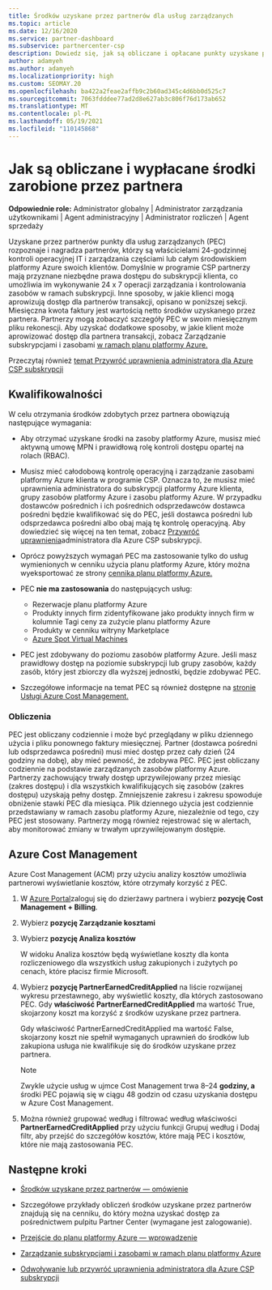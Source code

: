 ```yaml
---
title: Środków uzyskane przez partnerów dla usług zarządzanych
ms.topic: article
ms.date: 12/16/2020
ms.service: partner-dashboard
ms.subservice: partnercenter-csp
description: Dowiedz się, jak są obliczane i opłacane punkty uzyskane przez partnerów firmy Microsoft dla usług zarządzanych oraz jak upewnić się, że kwalifikujesz się.
author: adamyeh
ms.author: adamyeh
ms.localizationpriority: high
ms.custom: SEOMAY.20
ms.openlocfilehash: ba422a2feae2affb9c2b60ad345c4d6bb0d525c7
ms.sourcegitcommit: 7063fdddee77ad2d8e627ab3c806f76d173ab652
ms.translationtype: MT
ms.contentlocale: pl-PL
ms.lasthandoff: 05/19/2021
ms.locfileid: "110145868"
---
```

# <a name="how-the-partner-earned-credit-is-calculated-and-paid"></a>Jak są obliczane i wypłacane środki zarobione przez partnera

**Odpowiednie role:** Administrator globalny | Administrator zarządzania użytkownikami | Agent administracyjny | Administrator rozliczeń | Agent sprzedaży

Uzyskane przez partnerów punkty dla usług zarządzanych (PEC) rozpoznaje i nagradza partnerów, którzy są właścicielami 24-godzinnej kontroli operacyjnej IT i zarządzania częściami lub całym środowiskiem platformy Azure swoich klientów. Domyślnie w programie CSP partnerzy mają przyznane niezbędne prawa dostępu do subskrypcji klienta, co umożliwia im wykonywanie 24 x 7 operacji zarządzania i kontrolowania zasobów w ramach subskrypcji. Inne sposoby, w jakie klienci mogą aprowizują dostęp dla partnerów transakcji, opisano w poniższej sekcji. Miesięczna kwota faktury jest wartością netto środków uzyskanego przez partnera. Partnerzy mogą zobaczyć szczegóły PEC w swoim miesięcznym pliku rekonescji. Aby uzyskać dodatkowe sposoby, w jakie klient może aprowizować dostęp dla partnera transakcji, zobacz Zarządzanie subskrypcjami i zasobami [w ramach planu platformy Azure.](azure-plan-manage.md)

Przeczytaj również [temat Przywróć uprawnienia administratora dla Azure CSP subskrypcji](revoke-reinstate-csp.md)

## <a name="eligibility"></a>Kwalifikowalności

W celu otrzymania środków zdobytych przez partnera obowiązują następujące wymagania: 

- Aby otrzymać uzyskane środki na zasoby platformy Azure, musisz mieć aktywną umowę MPN i prawidłową rolę kontroli dostępu opartej na rolach (RBAC).

- Musisz mieć całodobową kontrolę operacyjną i zarządzanie zasobami platformy Azure klienta w programie CSP. Oznacza to, że musisz mieć uprawnienia administratora do subskrypcji platformy Azure klienta, grupy zasobów platformy Azure i zasobu platformy Azure. W przypadku dostawców pośrednich i ich pośrednich odsprzedawców dostawca pośredni będzie kwalifikować się do PEC, jeśli dostawca pośredni lub odsprzedawca pośredni albo obaj mają tę kontrolę operacyjną. Aby dowiedzieć się więcej na ten temat, zobacz [Przywróć uprawnienia](./revoke-reinstate-csp.md)administratora dla Azure CSP subskrypcji.

- Oprócz powyższych wymagań PEC ma zastosowanie tylko do usług wymienionych w cenniku użycia planu platformy Azure, który można wyeksportować ze strony [cennika planu platformy Azure.](https://partner.microsoft.com/commerce/sales)

- PEC **nie ma zastosowania** do następujących usług:
    - Rezerwacje planu platformy Azure
    - Produkty innych firm zidentyfikowane jako produkty innych firm w kolumnie Tagi ceny za zużycie planu platformy Azure
    - Produkty w cenniku witryny Marketplace
    - [Azure Spot Virtual Machines](https://partner.microsoft.com/resources/collection/azure-spot-in-csp#/)

- PEC jest zdobywany do poziomu zasobów platformy Azure. Jeśli masz prawidłowy dostęp na poziomie subskrypcji lub grupy zasobów, każdy zasób, który jest zbiorczy dla wyższej jednostki, będzie zdobywać PEC.

- Szczegółowe informacje na temat PEC są również dostępne na [stronie Usługi Azure Cost Management.](/azure/cost-management-billing/costs/get-started-partners)

### <a name="calculation"></a>Obliczenia

PEC jest obliczany codziennie i może być przeglądany w pliku dziennego użycia i pliku ponownego faktury miesięcznej. Partner (dostawca pośredni lub odsprzedawca pośredni) musi mieć dostęp przez cały dzień (24 godziny na dobę), aby mieć pewność, że zdobywa PEC. PEC jest obliczany codziennie na podstawie zarządzanych zasobów platformy Azure. Partnerzy zachowujący trwały dostęp uprzywilejowany przez miesiąc (zakres dostępu) i dla wszystkich kwalifikujących się zasobów (zakres dostępu) uzyskają pełny dostęp. Zmniejszenie zakresu i zakresu spowoduje obniżenie stawki PEC dla miesiąca. Plik dziennego użycia jest codziennie przedstawiany w ramach zasobu platformy Azure, niezależnie od tego, czy PEC jest stosowany. Partnerzy mogą również rejestrować się w alertach, aby monitorować zmiany w trwałym uprzywilejowanym dostępie.

## <a name="azure-cost-management"></a>Azure Cost Management

Azure Cost Management (ACM) przy użyciu analizy kosztów umożliwia partnerowi wyświetlanie kosztów, które otrzymały korzyść z PEC.  

1. W [Azure Portal](https://portal.azure.com)zaloguj się do dzierżawy partnera i wybierz **pozycję Cost Management + Billing**.

2. Wybierz **pozycję Zarządzanie kosztami**

3. Wybierz **pozycję Analiza kosztów**

   W widoku Analiza kosztów będą wyświetlane koszty dla konta rozliczeniowego dla wszystkich usług zakupionych i zużytych po cenach, które płacisz firmie Microsoft.

4. Wybierz **pozycję PartnerEarnedCreditApplied** na liście rozwijanej wykresu przestawnego, aby wyświetlić koszty, dla których zastosowano PEC. Gdy **właściwość PartnerEarnedCreditApplied** ma wartość True, skojarzony koszt ma korzyść z środków uzyskane przez partnera. 

   Gdy właściwość PartnerEarnedCreditApplied ma wartość False, skojarzony koszt nie spełnił wymaganych uprawnień do środków lub zakupiona usługa nie kwalifikuje się do środków uzyskane przez partnera.

   >[!NOTE] 
   >Zwykle użycie usług w ujmce Cost Management trwa 8–24 **godziny, a** środki PEC pojawią się w ciągu 48 godzin od czasu uzyskania dostępu w Azure Cost Management.

5. Można również grupować według i filtrować według właściwości **PartnerEarnedCreditApplied** przy użyciu funkcji Grupuj według i Dodaj filtr, aby przejść do szczegółów kosztów, które mają PEC i kosztów, które nie mają zastosowania PEC. 

## <a name="next-steps"></a>Następne kroki

- [Środków uzyskane przez partnerów — omówienie](partner-earned-credit.md)

- Szczegółowe przykłady obliczeń środków uzyskane przez partnerów znajdują się na cenniku, do który można uzyskać dostęp za pośrednictwem pulpitu Partner Center (wymagane jest zalogowanie).

- [Przejście do planu platformy Azure — wprowadzenie](azure-plan-get-started.md)

- [Zarządzanie subskrypcjami i zasobami w ramach planu platformy Azure](azure-plan-manage.md)

- [Odwoływanie lub przywróć uprawnienia administratora dla Azure CSP subskrypcji](revoke-reinstate-csp.md)
